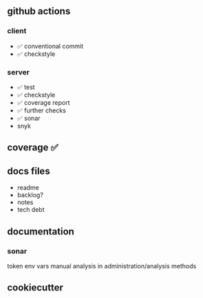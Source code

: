 ## github actions

### client
 
- ✅ conventional commit
- ✅ checkstyle

### server

- ✅ test
- ✅ checkstyle
- ✅ coverage report
- ✅ further checks
- ✅ sonar
- snyk

## coverage ✅

## docs files

- readme
- backlog?
- notes
- tech debt

## documentation

### sonar

token
env vars
manual analysis in administration/analysis methods

## cookiecutter
